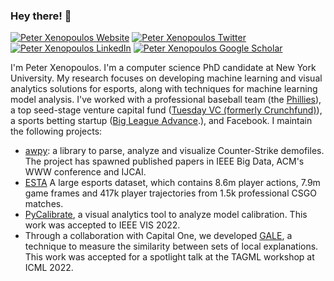 ### Hey there! 👋
[![Peter Xenopoulos Website](https://img.shields.io/badge/visit%20my-website-blueviolet)](http://peterxeno.com) [![Peter Xenopoulos Twitter](https://img.shields.io/twitter/follow/peterxeno?style=social)](https://twitter.com/peterxeno) [![Peter Xenopoulos LinkedIn](https://img.shields.io/badge/linked-in-informational)](https://www.linkedin.com/in/xenopoulos/)  [![Peter Xenopoulos Google Scholar](https://img.shields.io/badge/google-scholar-success)](https://scholar.google.com/citations?user=F-JeV_kAAAAJ)

I'm Peter Xenopoulos. I'm a computer science PhD candidate at New York University. My research focuses on developing machine learning and visual analytics solutions for esports, along with techniques for machine learning model analysis. I've worked with a professional baseball team (the [Phillies](https://en.wikipedia.org/wiki/Philadelphia_Phillies)), a top seed-stage venture capital fund ([Tuesday VC (formerly Crunchfund)](https://tuesday.vc/)), a sports betting startup ([Big League Advance](https://bigleagueadvance.com/).), and Facebook. I maintain the following projects:

- [awpy](https://github.com/pnxenopoulos/awpy): a library to parse, analyze and visualize Counter-Strike demofiles. The project has spawned published papers in IEEE Big Data, ACM's WWW conference and IJCAI.
- [ESTA](https://github.com/pnxenopoulos/ESTA) A large esports dataset, which contains 8.6m player actions, 7.9m game frames and 417k player trajectories from 1.5k professional CSGO matches.
- [PyCalibrate](https://github.com/VIDA-NYU/pycalibrate), a visual analytics tool to analyze model calibration. This work was accepted to IEEE VIS 2022.
- Through a collaboration with Capital One, we developed [GALE](https://github.com/pnxenopoulos/gale), a technique to measure the similarity between sets of local explanations. This work was accepted for a spotlight talk at the TAGML workshop at ICML 2022.

